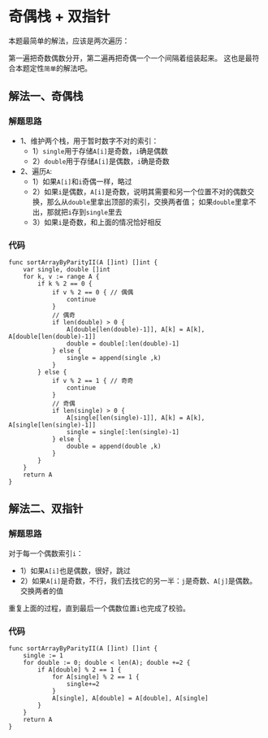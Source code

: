 # 奇偶栈 + 双指针
本题最简单的解法，应该是两次遍历：

第一遍把奇数偶数分开，第二遍再把奇偶一个一个间隔着组装起来。
这也是最符合本题定性``简单``的解法吧。

## 解法一、奇偶栈

### 解题思路
* 1、维护两个栈，用于暂时数字不对的索引：
    * 1）``single``用于存储``A[i]``是奇数，``i``确是偶数
    * 2）``double``用于存储``A[i]``是偶数，``i``确是奇数
* 2、遍历``A``:
    * 1）如果``A[i]``和``i``奇偶一样，略过
    * 2）如果``i``是偶数，``A[i]``是奇数，说明其需要和另一个位置不对的偶数交换，那么从``double``里拿出顶部的索引，交换两者值；
如果``double``里拿不出，那就把``i``存到``single``里去
    * 3）如果``i``是奇数，和上面的情况恰好相反

### 代码

```golang
func sortArrayByParityII(A []int) []int {
	var single, double []int
	for k, v := range A {
		if k % 2 == 0 {
			if v % 2 == 0 { // 偶偶
				continue
			}
			// 偶奇
			if len(double) > 0 {
				A[double[len(double)-1]], A[k] = A[k], A[double[len(double)-1]]
				double = double[:len(double)-1]
			} else {
				single = append(single ,k)
			}
		} else {
			if v % 2 == 1 { // 奇奇
				continue
			}
			// 奇偶
			if len(single) > 0 {
				A[single[len(single)-1]], A[k] = A[k], A[single[len(single)-1]]
				single = single[:len(single)-1]
			} else {
				double = append(double ,k)
			}
		}
	}
	return A
}
```

## 解法二、双指针
### 解题思路
对于每一个偶数索引``i``：
* 1）如果``A[i]``也是偶数，很好，跳过
* 2）如果``A[i]``是奇数，不行，我们去找它的另一半：``j``是奇数、``A[j]``是偶数。
交换两者的值

重复上面的过程，直到最后一个偶数位置``i``也完成了校验。

### 代码

```golang
func sortArrayByParityII(A []int) []int {
	single := 1
	for double := 0; double < len(A); double +=2 {
		if A[double] % 2 == 1 {
			for A[single] % 2 == 1 {
				single+=2
			}
			A[single], A[double] = A[double], A[single]
		}
	}
	return A
}
```